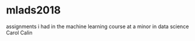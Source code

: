 # mlads2018
assignments i had in the machine learning course at a minor in data science 
Carol Calin
